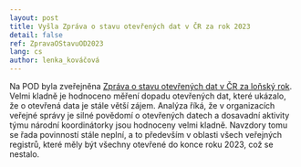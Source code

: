 ```yaml
---
layout: post
title: Vyšla Zpráva o stavu otevřených dat v ČR za rok 2023
detail: false
ref: ZpravaOStavuOD2023
lang: cs
author: lenka_kováčová
---
```

Na POD byla zveřejněna [Zpráva o stavu otevřených dat v ČR za loňský rok](https://data.gov.cz/přílohy/výroční-zprávy/Zpráva%20o%20stavu%20otevřených%20dat%202023.pdf). 
Velmi kladně je hodnoceno měření dopadu otevřených dat, které ukázalo, že o otevřená data je stále větší zájem.
Analýza říká, že v organizacích veřejné správy je silné povědomí o otevřených datech a dosavadní aktivity týmu národní koordinátorky jsou hodnoceny velmi kladně.
Navzdory tomu se řada povinností stále neplní, a to především v oblasti všech veřejných registrů, které měly být všechny otevřené do konce roku 2023, což se nestalo.
